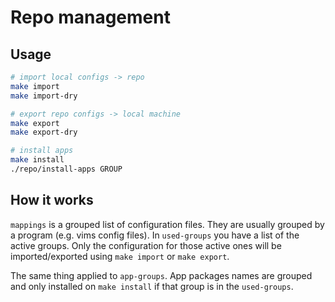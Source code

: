# Repo management

## Usage

```sh
# import local configs -> repo
make import
make import-dry

# export repo configs -> local machine
make export
make export-dry

# install apps
make install
./repo/install-apps GROUP
```

## How it works

`mappings` is a grouped list of configuration files. They are usually grouped by
a program (e.g. vims config files). In `used-groups` you have a list of the
active groups. Only the configuration for those active ones will be
imported/exported using `make import` or `make export`.

The same thing applied to `app-groups`. App packages names are grouped and only
installed on `make install` if that group is in the `used-groups`.
